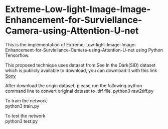 # Extreme-Low-light-Image-Image-Enhancement-for-Surviellance-Camera-using-Attention-U-net

This is the implementation of Extreme-Low-light-Image-Image-Enhancement-for-Surviellance-Camera-using-Attention-U-net using Python Tensorflow.

This proposed technique uses dataset from See In the Dark(SID) dataset which is publicly available to download, you can download it with this link <a href="https://storage.googleapis.com/isl-datasets/SID/Sony.zip" rel="nofollow">Sony</a>


After download the origin dataset, please run the following python command line to convert original dataset to .tiff file.
python3 raw2tiff.py 

To train the network 
<br/>python3 train.py 

To test the network 
<br/>python3 test.py 
